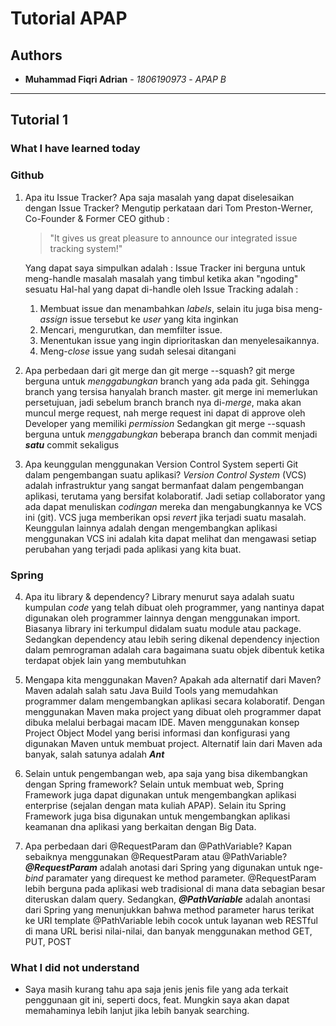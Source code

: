 # Tutorial APAP

## Authors 
* **Muhammad Fiqri Adrian** - *1806190973* - *APAP B*

---
## Tutorial 1
### What I have learned today
### Github
1. Apa itu Issue Tracker? Apa saja masalah yang dapat diselesaikan dengan Issue Tracker?
   Mengutip perkataan dari Tom Preston-Werner, Co-Founder & Former CEO github :
    > "It gives us great pleasure to announce our integrated issue tracking system!"
                                                                                                                                                                                                                                                                                                                                                    
   Yang dapat saya simpulkan adalah : Issue Tracker ini berguna untuk meng-handle masalah masalah yang timbul ketika akan "ngoding" sesuatu
   Hal-hal yang dapat di-handle oleh Issue Tracking adalah :
   1. Membuat issue dan menambahkan *labels*, selain itu juga bisa meng-*assign* issue tersebut ke *user* yang kita inginkan
   2. Mencari, mengurutkan, dan memfilter issue.
   3. Menentukan issue yang ingin diprioritaskan dan menyelesaikannya.
   4. Meng-*close* issue yang sudah selesai ditangani
                                                                                                                                                                                      
2. Apa perbedaan dari git merge dan git merge --squash?
   git merge berguna untuk *menggabungkan* branch yang ada pada git. Sehingga branch yang tersisa hanyalah branch master.
   git merge ini memerlukan persetujuan, jadi sebelum branch branch nya di-*merge*, maka akan muncul merge request, nah merge request ini
   dapat di approve oleh Developer yang memiliki *permission*
   Sedangkan git merge --squash berguna untuk *menggabungkan* beberapa branch dan commit menjadi ***satu*** commit sekaligus 

3. Apa keunggulan menggunakan Version Control System seperti Git dalam pengembangan suatu
   aplikasi?
   *Version Control System* (VCS) adalah infrastruktur yang sangat bermanfaat dalam pengembangan aplikasi, terutama yang bersifat kolaboratif.
   Jadi setiap collaborator yang ada dapat menuliskan *codingan* mereka dan mengabungkannya ke VCS ini (git). VCS juga memberikan opsi *revert*
   jika terjadi suatu masalah. Keunggulan lainnya adalah dengan mengembangkan aplikasi menggunakan VCS ini adalah kita dapat melihat dan mengawasi setiap
   perubahan yang terjadi pada aplikasi yang kita buat.

### Spring
4. Apa itu library & dependency?
   Library menurut saya adalah suatu kumpulan *code* yang telah dibuat oleh programmer, yang nantinya dapat digunakan oleh programmer lainnya
   dengan menggunakan import. Biasanya library ini terkumpul didalam suatu module atau package.
   Sedangkan dependency atau lebih sering dikenal dependency injection dalam pemrograman adalah cara bagaimana suatu objek dibentuk ketika terdapat objek lain yang membutuhkan

5. Mengapa kita menggunakan Maven? Apakah ada alternatif dari Maven?
   Maven adalah salah satu Java Build Tools yang memudahkan programmer dalam mengembangkan aplikasi secara kolaboratif. Dengan menggunakan Maven maka
   project yang dibuat oleh programmer dapat dibuka melalui berbagai macam IDE. Maven menggunakan konsep Project Object Model yang berisi informasi 
   dan konfigurasi yang digunakan Maven untuk membuat project. Alternatif lain dari Maven ada banyak, salah satunya adalah ***Ant***

6. Selain untuk pengembangan web, apa saja yang bisa dikembangkan dengan Spring framework?
   Selain untuk membuat web, Spring Framework juga dapat digunakan untuk mengembangkan aplikasi enterprise (sejalan dengan mata kuliah APAP). Selain itu
   Spring Framework juga bisa digunakan untuk mengembangkan aplikasi keamanan dna aplikasi yang berkaitan dengan Big Data.

7. Apa perbedaan dari @RequestParam dan @PathVariable? Kapan sebaiknya menggunakan @RequestParam atau @PathVariable?
   ***@RequestParam*** adalah anotasi dari Spring yang digunakan untuk nge-*bind* paramater yang direquest ke method parameter. 
   @RequestParam lebih berguna pada aplikasi web tradisional di mana data sebagian besar diteruskan dalam query.
   Sedangkan, ***@PathVariable*** adalah anontasi dari Spring yang menunjukkan bahwa method parameter harus terikat ke URI template
   @PathVariable lebih cocok untuk layanan web RESTful di mana URL berisi nilai-nilai, dan banyak menggunakan method GET, PUT, POST

### What I did not understand
- Saya masih kurang tahu apa saja jenis jenis file yang ada terkait penggunaan git ini, seperti docs, feat.
  Mungkin saya akan dapat memahaminya lebih lanjut jika lebih banyak searching.